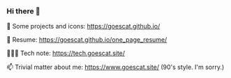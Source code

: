 ### Hi there 👋

<!--
**goescat/goescat** is a ✨ _special_ ✨ repository because its `README.md` (this file) appears on your GitHub profile.

Here are some ideas to get you started:

- 🔭 I’m currently working on ...
- 🌱 I’m currently learning ...
- 👯 I’m looking to collaborate on ...
- 🤔 I’m looking for help with ...
- 💬 Ask me about ...
- 📫 How to reach me: ...
- 😄 Pronouns: ...
- ⚡ Fun fact: ...
-->

🔭 Some projects and icons: https://goescat.github.io/

🌱 Resume: https://goescat.github.io/one_page_resume/

👩🏻‍💻 Tech note: https://tech.goescat.site/

📫 Trivial matter about me: https://www.goescat.site/ (90's style. I'm sorry.)

